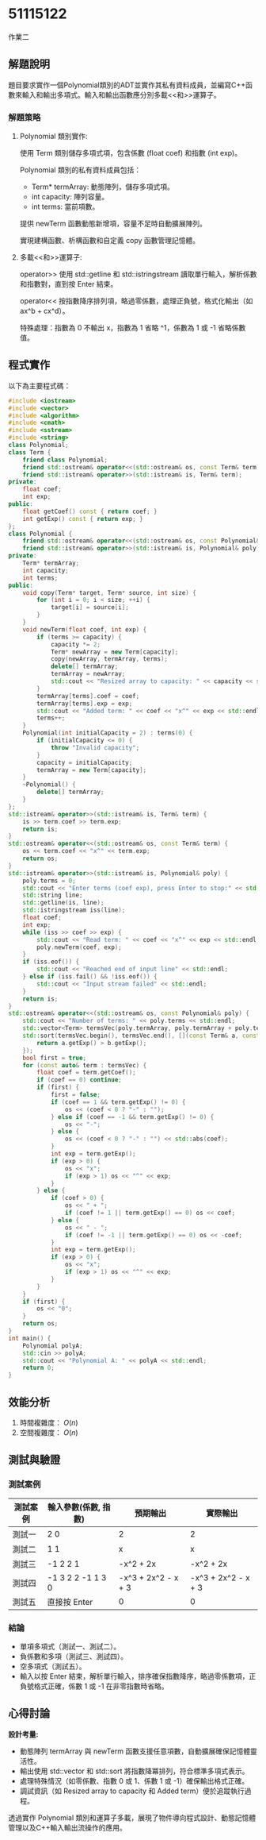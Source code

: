 # 51115122

作業二

## 解題說明

題目要求實作一個Polynomial類別的ADT並實作其私有資料成員，並編寫C++函數來輸入和輸出多項式。輸入和輸出函數應分別多載<<和>>運算子。

### 解題策略

1. Polynomial 類別實作:
   
   使用 Term 類別儲存多項式項，包含係數 (float coef) 和指數 (int exp)。
    
   Polynomial 類別的私有資料成員包括：
   - Term* termArray: 動態陣列，儲存多項式項。
   - int capacity: 陣列容量。
   - int terms: 當前項數。
   
   提供 newTerm 函數動態新增項，容量不足時自動擴展陣列。

   實現建構函數、析構函數和自定義 copy 函數管理記憶體。
   
 2. 多載<<和>>運算子:

    operator>> 使用 std::getline 和 std::istringstream 讀取單行輸入，解析係數和指數對，直到按 Enter 結束。

    operator<< 按指數降序排列項，略過零係數，處理正負號，格式化輸出（如 ax^b + cx^d）。

    特殊處理：指數為 0 不輸出 x，指數為 1 省略 ^1，係數為 1 或 -1 省略係數值。
## 程式實作

以下為主要程式碼：

```cpp
#include <iostream>
#include <vector>
#include <algorithm>
#include <cmath>
#include <sstream>
#include <string>
class Polynomial; 
class Term {
    friend class Polynomial;
    friend std::ostream& operator<<(std::ostream& os, const Term& term);
    friend std::istream& operator>>(std::istream& is, Term& term);
private:
    float coef;
    int exp;
public:
    float getCoef() const { return coef; }
    int getExp() const { return exp; }
};
class Polynomial {
    friend std::ostream& operator<<(std::ostream& os, const Polynomial& poly);
    friend std::istream& operator>>(std::istream& is, Polynomial& poly);
private:
    Term* termArray;
    int capacity;
    int terms;
public:
    void copy(Term* target, Term* source, int size) {
        for (int i = 0; i < size; ++i) {
            target[i] = source[i];
        }
    }
    void newTerm(float coef, int exp) {
        if (terms >= capacity) {
            capacity *= 2;
            Term* newArray = new Term[capacity];
            copy(newArray, termArray, terms);
            delete[] termArray;
            termArray = newArray;
            std::cout << "Resized array to capacity: " << capacity << std::endl;
        }
        termArray[terms].coef = coef;
        termArray[terms].exp = exp;
        std::cout << "Added term: " << coef << "x^" << exp << std::endl;
        terms++;
    }
    Polynomial(int initialCapacity = 2) : terms(0) {
        if (initialCapacity <= 0) {
            throw "Invalid capacity";
        }
        capacity = initialCapacity;
        termArray = new Term[capacity];
    }
    ~Polynomial() {
        delete[] termArray;
    }
};
std::istream& operator>>(std::istream& is, Term& term) {
    is >> term.coef >> term.exp;
    return is;
}
std::ostream& operator<<(std::ostream& os, const Term& term) {
    os << term.coef << "x^" << term.exp;
    return os;
}
std::istream& operator>>(std::istream& is, Polynomial& poly) {
    poly.terms = 0;
    std::cout << "Enter terms (coef exp), press Enter to stop:" << std::endl;
    std::string line;
    std::getline(is, line);
    std::istringstream iss(line);
    float coef;
    int exp;
    while (iss >> coef >> exp) {
        std::cout << "Read term: " << coef << "x^" << exp << std::endl;
        poly.newTerm(coef, exp);
    }
    if (iss.eof()) {
        std::cout << "Reached end of input line" << std::endl;
    } else if (iss.fail() && !iss.eof()) {
        std::cout << "Input stream failed" << std::endl;
    }
    return is;
}
std::ostream& operator<<(std::ostream& os, const Polynomial& poly) {
    std::cout << "Number of terms: " << poly.terms << std::endl;
    std::vector<Term> termsVec(poly.termArray, poly.termArray + poly.terms);
    std::sort(termsVec.begin(), termsVec.end(), [](const Term& a, const Term& b) {
        return a.getExp() > b.getExp();
    });
    bool first = true;
    for (const auto& term : termsVec) {
        float coef = term.getCoef();
        if (coef == 0) continue;
        if (first) {
            first = false;
            if (coef == 1 && term.getExp() != 0) {
                os << (coef < 0 ? "-" : "");
            } else if (coef == -1 && term.getExp() != 0) {
                os << "-";
            } else {
                os << (coef < 0 ? "-" : "") << std::abs(coef);
            }
            int exp = term.getExp();
            if (exp > 0) {
                os << "x";
                if (exp > 1) os << "^" << exp;
            }
        } else {
            if (coef > 0) {
                os << " + ";
                if (coef != 1 || term.getExp() == 0) os << coef;
            } else {
                os << " - ";
                if (coef != -1 || term.getExp() == 0) os << -coef;
            }
            int exp = term.getExp();
            if (exp > 0) {
                os << "x";
                if (exp > 1) os << "^" << exp;
            }
        }
    }
    if (first) {
        os << "0";
    }
    return os;
}
int main() {
    Polynomial polyA;
    std::cin >> polyA;
    std::cout << "Polynomial A: " << polyA << std::endl;
    return 0;
}
```

## 效能分析

1. 時間複雜度： $O(n)$ 
2. 空間複雜度： $O(n)$ 

## 測試與驗證

### 測試案例

| 測試案例 | 輸入參數(係數, 指數) | 預期輸出 | 實際輸出 |
|----------|--------------|----------|----------|
| 測試一   | 2  0               | 2                   | 2                   |
| 測試二   | 1  1               | x                   | x                   |
| 測試三   | -1  2  2  1        | -x^2 + 2x           | -x^2 + 2x           |
| 測試四   | -1 3 2 2 -1 1 3 0  | -x^3 + 2x^2 - x + 3 | -x^3 + 2x^2 - x + 3 |
| 測試五   | 直接按 Enter        | 0                   | 0                  |

### 結論
- 單項多項式（測試一、測試二）。
- 負係數和多項（測試三、測試四）。
- 空多項式（測試五）。
- 輸入以按 Enter 結束，解析單行輸入，排序確保指數降序，略過零係數項，正負號格式正確，係數 1 或 -1 在非零指數時省略。

## 心得討論

 **設計考量:**
   - 動態陣列 termArray 與 newTerm 函數支援任意項數，自動擴展確保記憶體靈活性。
   - 輸出使用 std::vector 和 std::sort 將指數降冪排列，符合標準多項式表示。
   - 處理特殊情況（如零係數、指數 0 或 1、係數 1 或 -1）確保輸出格式正確。
   - 調試資訊（如 Resized array to capacity 和 Added term）便於追蹤執行過程。
     
透過實作 Polynomial 類別和運算子多載，展現了物件導向程式設計、動態記憶體管理以及C++輸入輸出流操作的應用。
